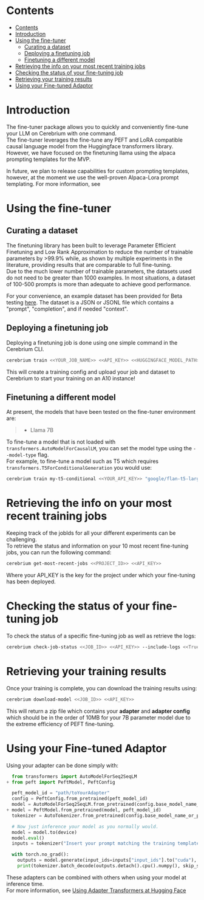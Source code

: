 # Contents

- [Contents](#contents)
- [Introduction](#introduction)
- [Using the fine-tuner](#using-the-fine-tuner)
  - [Curating a dataset](#curating-a-dataset)
  - [Deploying a finetuning job](#deploying-a-finetuning-job)
  - [Finetuning a different model](#finetuning-a-different-model)
- [Retrieving the info on your most recent training jobs](#retrieving-the-info-on-your-most-recent-training-jobs)
- [Checking the status of your fine-tuning job](#checking-the-status-of-your-fine-tuning-job)
- [Retrieving your training results](#retrieving-your-training-results)
- [Using your Fine-tuned Adaptor](#using-your-fine-tuned-adaptor)

# Introduction

The fine-tuner package allows you to quickly and conveniently fine-tune your LLM on Cerebrium with one command.  
The fine-tuner leverages the fine-tune any PEFT and LoRA compatible causal language model from the Huggingface transformers library.  
However, we have focused on the finetuning llama using the alpaca prompting templates for the MVP.

In future, we plan to release capabilities for custom prompting templates, however, at the moment we use the well-proven Alpaca-Lora prompt templating.
For more information, see

<!-- TODO link to templates. -->

# Using the fine-tuner
## Curating a dataset

The finetuning library has been built to leverage Parameter Efficient Finetuning and Low Rank Approximation to reduce the number of trainable parameters by >99.9% while, as shown by multiple experiments in the literature, providing results that are comparable to full fine-tuning.  
Due to the much lower number of trainable parameters, the datasets used do not need to be greater than 1000 examples. In most situations, a dataset of 100-500 prompts is more than adequate to achieve good performance.

For your convenience, an example dataset has been provided for Beta testing [here](../../examples/training-job/dataset.json). The dataset is a JSON or JSONL file which contains a "prompt", "completion", and if needed "context".

## Deploying a finetuning job

Deploying a finetuning job is done using one simple command in the Cerebrium CLI.

```bash
cerebrium train <<YOUR_JOB_NAME>> <<API_KEY>> <<HUGGINGFACE_MODEL_PATH>> <<PATH_TO_YOUR_FINETUNING_DATASET>>
```

This will create a training config and upload your job and dataset to Cerebrium to start your training on an A10 instance!

<!-- For added control, a finetuning task can be deployed using the python functions. If this is required, please contact the team for documentation and instructions. -->

## Finetuning a different model

At present, the models that have been tested on the fine-tuner environment are:

> - Llama 7B
<!-- TODO: Add to this list as we test.  -->

To fine-tune a model that is not loaded with `transformers.AutoModelForCausalLM`, you can set the model type using the `--model-type` flag.  
For example, to fine-tune a model such as T5 which requires `transformers.T5ForConditionalGeneration` you would use:

```bash
cerebrium train my-t5-conditional <<YOUR_API_KEY>> "google/flan-t5-large" <<PATH_TO_YOUR_FINETUNING_DATASET>> --model-type "T5ForConditionalGeneration"
```

# Retrieving the info on your most recent training jobs

Keeping track of the jobIds for all your different experiments can be challenging.  
To retrieve the status and information on your 10 most recent fine-tuning jobs, you can run the following command:

```bash
cerebrium get-most-recent-jobs <<PROJECT_ID>> <<API_KEY>>
```

Where your API_KEY is the key for the project under which your fine-tuning has been deployed.

# Checking the status of your fine-tuning job

To check the status of a specific fine-tuning job as well as retrieve the logs:

```bash
cerebrium check-job-status <<JOB_ID>> <<API_KEY>> --include-logs <<True|False>>
```

# Retrieving your training results

Once your training is complete, you can download the training results using:

```bash
cerebrium download-model <<JOB_ID>> <<API_KEY>>
```

This will return a zip file which contains your **adapter** and **adapter config** which should be in the order of 10MB for your 7B parameter model due to the extreme efficiency of PEFT fine-tuning.


# Using your Fine-tuned Adaptor
Using your adapter can be done simply with:

```python
  from transformers import AutoModelForSeq2SeqLM
+ from peft import PeftModel, PeftConfig

  peft_model_id = "path/toYourAdapter"
  config = PeftConfig.from_pretrained(peft_model_id)
  model = AutoModelForSeq2SeqLM.from_pretrained(config.base_model_name_or_path)
+ model = PeftModel.from_pretrained(model, peft_model_id)
  tokenizer = AutoTokenizer.from_pretrained(config.base_model_name_or_path)

  # Now just inference your model as you normally would.
  model = model.to(device)
  model.eval()
  inputs = tokenizer("Insert your prompt matching the training template here:", return_tensors="pt")

  with torch.no_grad():
    outputs = model.generate(input_ids=inputs["input_ids"].to("cuda"), max_new_tokens=10)
    print(tokenizer.batch_decode(outputs.detach().cpu().numpy(), skip_special_tokens=True)[0])


```

These adapters can be combined with others when using your model at inference time.  
For more information, see
[Using Adapter Transformers at Hugging Face](https://huggingface.co/docs/hub/adapter-transformers#exploring-adaptertransformers-in-the-hub)
